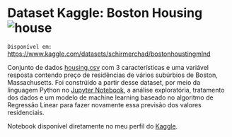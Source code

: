 # Dataset Kaggle: Boston Housing ![house](https://user-images.githubusercontent.com/131414411/233749412-b067d9d4-4aae-4df4-b6ae-7dd635f15840.png)

`Disponível em:` https://www.kaggle.com/datasets/schirmerchad/bostonhoustingmlnd

Conjunto de dados [housing.csv](https://github.com/anaclfortunato/Kaggle/blob/main/boston_housing_regressao_linear/housing.csv) com 3 características e uma variável resposta contendo preço de residências de vários subúrbios de Boston, Massachusetts. 
Foi constrúido a partir desse dataset, por meio da linguagem Python no [Jupyter Notebook](https://github.com/anaclfortunato/Kaggle/blob/main/boston_housing_regressao_linear/bostonhousing_regressao_linear.ipynb), a análise exploratória, 
tratamento dos dados e um modelo de machine learning baseado no algoritmo de Regressão Linear para fazer novamente essa previsão dos valores residenciais. 

Notebook disponível diretamente no meu perfil do [Kaggle](https://www.kaggle.com/code/anaalucca/bostonhousing-com-regressao-linear).
